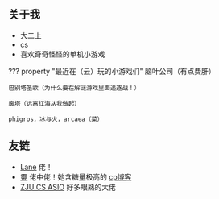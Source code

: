 ## 关于我

- 大二上
- cs
- 喜欢奇奇怪怪的单机小游戏

??? property "最近在（云）玩的小游戏们"
    脑叶公司（有点费肝）

    巴别塔圣歌（为什么要在解谜游戏里面追逐战！）
    
    魔塔（远离红海从我做起）
    
    phigros，冰与火，arcaea（菜）

## 友链

- [Lane](http://lane-home.top) 佬！
- [靈](https://herobrine101.top/) 佬中佬！她含糖量极高的 [cp博客](https://starforyou.top/)
- [ZJU CS ASIO](https://isshikihugh.github.io/zju-cs-asio/) 好多眼熟的大佬